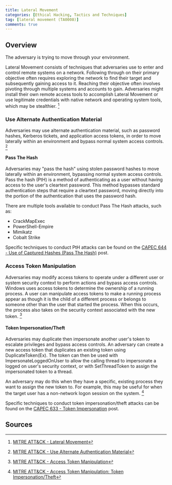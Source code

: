 ```yaml
---
title: Lateral Movement
categories: [Ethical Hacking, Tactics and Techniques]
tag: [lateral movement (TA0008)]
comments: true
---
```


## Overview

The adversary is trying to move through your environment.

Lateral Movement consists of techniques that adversaries use to enter and control remote systems on a network. Following through on their primary objective often requires exploring the network to find their target and subsequently gaining access to it. Reaching their objective often involves pivoting through multiple systems and accounts to gain. Adversaries might install their own remote access tools to accomplish Lateral Movement or use legitimate credentials with native network and operating system tools, which may be stealthier. [^1]

### Use Alternate Authentication Material

Adversaries may use alternate authentication material, such as password hashes, Kerberos tickets, and application access tokens, in order to move laterally within an environment and bypass normal system access controls. [^2]

#### Pass The Hash

Adversaries may "pass the hash" using stolen password hashes to move laterally within an environment, bypassing normal system access controls. Pass the hash (PtH) is a method of authenticating as a user without having access to the user's cleartext password. This method bypasses standard authentication steps that require a cleartext password, moving directly into the portion of the authentication that uses the password hash.

There are multiple tools available to conduct Pass The Hash attacks, such as:

- CrackMapExec
- PowerShell-Empire
- Mimikatz
- Cobalt Strike

Specific techniques to conduct PtH attacks can be found on the [CAPEC 644 - Use of Captured Hashes (Pass The Hash)](https://darkcybe.github.io/posts/644-Pth/) post.

### Access Token Manipulation

Adversaries may modify access tokens to operate under a different user or system security context to perform actions and bypass access controls. Windows uses access tokens to determine the ownership of a running process. A user can manipulate access tokens to make a running process appear as though it is the child of a different process or belongs to someone other than the user that started the process. When this occurs, the process also takes on the security context associated with the new token. [^3]

#### Token Impersonation/Theft

Adversaries may duplicate then impersonate another user's token to escalate privileges and bypass access controls. An adversary can create a new access token that duplicates an existing token using DuplicateToken(Ex). The token can then be used with ImpersonateLoggedOnUser to allow the calling thread to impersonate a logged on user's security context, or with SetThreadToken to assign the impersonated token to a thread.

An adversary may do this when they have a specific, existing process they want to assign the new token to. For example, this may be useful for when the target user has a non-network logon session on the system. [^4]

Specific techniques to conduct token impersonation/theft attacks can be found on the [CAPEC 633 - Token Impersonation](https://darkcybe.github.io/posts/633-Token_Impersonation/) post.

## Sources

[^1]: [MITRE ATT&CK - Lateral Movement](https://attack.mitre.org/tactics/TA0008/)
[^2]: [MITRE ATT&CK - Use Alternate Authentication Material](https://attack.mitre.org/techniques/T1550/)
[^3]: [MITRE ATT&CK - Access Token Manipulation](https://attack.mitre.org/techniques/T1134/)
[^4]: [MITRE ATT&CK - Access Token Manipulation: Token Impersonation/Theft](https://attack.mitre.org/techniques/T1134/001/)
